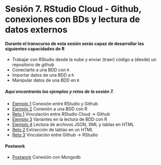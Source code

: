 # Sesión 7. RStudio Cloud - Github, conexiones con BDs y lectura de datos externos


#### Durante el transcurso de esta sesión serás capaz de desarrollar las siguientes capacidades de R 

- Trabajar con RStudio desde la nube y enviar (traer) código a (desde) un repositorio de github
- Conectarte a una BDD con `R`
- Importar datos de una BDD a `R`
- Manipular datos de una BDD en `R`

##### Aquí encontrarás los ejemplos y retos de la sesión 7.

- [Ejemplo 1](Ejemplo-01/Readme.md) Conexión entre RStudio y Github
- [Ejemplo 2](Ejemplo-02/Readme.md) Conexión a una BDD con R
- [Reto 1](Reto-01/Readme.md) Vinculación entre RStudio Cloud -> Github
- [Ejemplo 3](Ejemplo-03/Readme.md) Variantes en la lectura de BDD con R
- [Ejemplo 4](Ejemplo-04/Readme.md) Lectura de archivos JSON, XML y tablas en HTML
- [Reto 2](Reto-02/Readme.md) Extracción de tablas en un HTML
- [Reto 3](Reto-03/Readme.md) Vinculación entre Github -> RStudio

#### Postwork

- [Postwork](Postwork/Readme.md) Conexión con Mongodb
